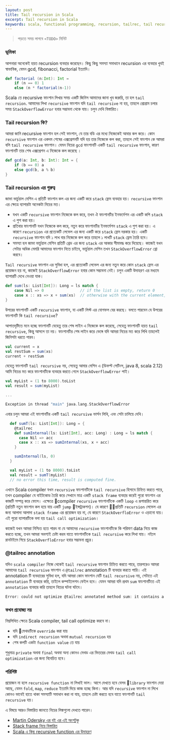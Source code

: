 ```yaml
---
layout: post
title: Tail recursion in Scala
excerpt: Tail recursion in Scala
keywords: scala, functional programming, recursion, tailrec, tail recursion
---
```

> পড়তে সময় লাগবে `<TODO>` মিনিট

### ভূমিকা
আপনারা অনেকেই হয়ত recursion ব্যবহার করেছেন। কিছু কিছু সমস্যা সমাধানে recursion এর ব্যবহার খুবই স্বাভাবিক, যেমন  gcd, fibonacci, factorial ইত্যাদি। 

```scala 
def factorial (n:Int): Int = 
    if (n == 0) 1 
    else (n * factorial(n-1))
```
Scala তে recursive ফাংশান লিখার সময় একটি জিনিস আমাদের জানা খুব জরুরি, তা হল `tail recursion`. আমাদের লিখা `recursive` ফাংশান যদি `tail recursive` না হয়, তাহলে প্রোগ্রাম চলার সময় `StackOverflowError` হবার সম্ভাবনা থেকে যায়। চলুন দেখি বিস্তারিত। 

### Tail recursion কি? 
আমরা জানি recursive ফাংশান হল সেই ফাংশান, যে তার বডি এর মধ্যে নিজেকেই আবার কল করে। কোন `recursive` ফাংশান এর একদম শেষের এক্সপ্রেশনটি যদি হয় তার নিজেকে কল করা, তাহলে সেই ফাংশান কে আমরা বলি `tail recursive` ফাংশান। যেমন নিচের `gcd`  ফাংশানটি একটি `tail recursive` ফাংশান, কারণ ফাংশানটি তার শেষ এক্সপ্রেশন এ নিজেকে কল করেছে । 

```scala
def gcd(a: Int, b: Int): Int = {
    if (b == 0) a
    else gcd(b, a % b)
}
```

### Tail recursion এর গুরুত্ব 
জাভা ভার্চুয়াল মেশিন এ প্রতিটি ফাংশান কল এর জন্য একটি করে `stack` ফ্রেম ব্যবহার হয়। `recursive` ফাংশান এর ক্ষেত্রে ব্যাপারটা অনেকটা নিচের মত। 
* যখন একটি `recursive` ফাংশান নিজেকে কল করে, তখন ঐ ফাংশানটির ইনফর্মেশন এর একটি কপি `stack` এ পুশ করা হয়। 
* প্রতিবার ফাংশানটি যখন নিজেকে কল করে, নতুন করে ফাংশানটির ইনফর্মেশন `stack` এ পুশ করা হয়। এ কারণে `recursion` এর প্রত্যেকটি লেভেল এর জন্য একটি করে `stack` ফ্রেম দরকার হয়। একটি `recursive` ফাংশান যদি ১ লাখ বার নিজেকে কল করে তাহলে ১ লাখটি `stack` ফ্রেম তৈরি হবে। 
* সমস্যা হল জাভা ভার্চুয়াল মেশিন প্রতিটি থ্রেড এর জন্য `stack` এর আকার সীমাবদ্ধ করে দিয়েছে। কাজেই যখন সেটার অধিক মেমরি আমাদের ফাংশান নিতে চাইবে, ভার্চুয়াল মেশিন তখন `StackOverflowError` থ্রো করবে।  

`Tail recursive` ফাংশান এর সুবিধা হল, এর প্রত্যেকটি লেভেল এর জন্য নতুন করে কোন `stack` ফ্রেম এর প্রয়োজন হয় না, কাজেই `StackOverflowError` হবার কোন সম্ভাবনা নেই। চলুন একটি উদাহরণ এর মধ্যমে ব্যাপারটি দেখে নেওয়া যাক। 

```scala 
def sum(ls: List[Int]): Long = ls match {
    case Nil => 0                // if the list is empty, return 0
    case x :: xs => x + sum(xs)  // otherwise with the current element, add the rest of the element's sum to get the result
}
```
উপরের ফাংশানটি একটি `recursive` ফাংশান, যা একটি লিস্ট এর যোগফল বের করছে। বলতে পারবেন যে উপরের ফাংশানটি কি `tail recursive`? 

আপাতদৃষ্টিতে মনে হচ্ছে ফাংশানটি যেহেতু তার শেষ লাইন এ নিজেকে কল করেছে, সেহেতু ফাংশানটি হয়ত `tail recursive`, কিন্তু আসলে তা নয়। ফাংশানটির শেষ লাইন করে ভেঙ্গে যদি আমরা নিচের মত করে লিখি তাহলেই জিনিসটা ধরতে পারব। 

```scala
val current = x
val restSum = sum(xs)
current + restSum     
```

যেহেতু ফাংশানটি `tail recursive` নয়, সেহেতু আমার মেশিন এ (ডিফল্ট সেটিংস, java 8, scala 2.12) আমি নিচের মত করে ফাংশানটিকে ব্যবহার করতে গেলে `StackOverflowError` পাই। 

```scala
val myList = (1 to 8000).toList
val result = sum(myList)

...

Exception in thread "main" java.lang.StackOverflowError
```

এবার চলুন আমরা এই ফাংশানটির একটি `tail recursive` ভার্সন লিখি, এবং সেটা চালিয়ে দেখি। 

```scala
  def sumT(ls: List[Int]): Long = {
    @tailrec 
    def sumInternal(ls: List[Int], acc: Long) : Long = ls match {
      case Nil => acc
      case x :: xs => sumInternal(xs, x + acc)
    }

    sumInternal(ls, 0)
  }

  val myList = (1 to 8000).toList
  val result = sumT(myList) 
  // no error this time, result is computed fine. 
```

এখানে Scala compiler যখন `recursive` ফাংশানটিকে `tail recursive` হিসাবে চিহ্নিত করতে পারে, তখন compiler যে বাইটকোড তৈরি করে সেখানে মাত্র একটি `stack frame` ব্যবহার করেই পুরো ফাংশান এর কাজটি সম্পন্ন করে ফেলে। এক্ষেত্রে compiler `recursive` ফাংশানটিকে একটি `loop` এ রূপান্তরিত করে (প্রতিটি নতুন ফাংশান কল হয়ে যায় একটি `jump` ইন্সট্রাকশন)। যে কারণে প্রতিটি `recursion` লেভেল এর জন্য আলাদা আলাদা `stack frame` এর প্রয়োজন হয় না, যে কারণে `StackOverfloError` ও এড়ানো যায়। এই পুরো ব্যাপারটিকে বলা হয় `tail call optimization`। 

কাজেই যখন আমরা নিশ্চিত হতে পারব না যে আমাদের `recursive` ফাংশানটিকে কি পরিমাণ data নিয়ে কাজ করতে হচ্ছে, তখন আমরা অবশ্যই চেষ্টা করব যাতে ফাংশানটিকে `tail recursive` করে লিখা যায়। নইলে রানটাইমে গিয়ে `StackOverfloError` হবার সম্ভাবনা প্রচুর। 

### @tailrec annotation 
যদিও `scala compiler` নিজে থেকেই `tail recursive` ফাংশান চিহ্নিত করতে পারে, তারপরেও আমরা আমাদের `tail recursive` ফাংশান এ `@tailrec` annotation টি ব্যবহার করতে পারি। এই annotation টি ব্যবহারের সুবিধা হল, যদি আমরা কোন ফাংশান যেটি `tail recursive` নয়, সেটাতে এই `annotation` টি ব্যবহার করি, তাইলে কম্পাইলেশন ফেইল হবে। যেমন আমরা যদি প্রথম `sum` ফাংশানটিতে এই `annotation` ব্যবহার করি তাহলে নিচের ঘটনা ঘটবে। 

```scala
Error: could not optimize @tailrec annotated method sum: it contains a recursive call not in tail position
```

### কখন প্রযোজ্য নয়
নিম্নলিখিত ক্ষেত্রে Scala compiler, tail call optimize করবে না। 
* যদি মেথডটিকে `override` করা যায়
* যদি `indirect recursion` অথবা `mutual recursion` হয়
* শেষ কলটি একটা `function value` তে যায়

শুধুমাত্র `private` অথবা `final` অথবা অন্য কোনও মেথড এর ভিতরের মেথড `tail call optimization` এর জন্য বিবেচিত হবে। 

### পরিশিষ্ট
প্রয়োজন না হলে `recursive function` না লিখাই ভাল। আগে দেখতে হবে  যেসব `library` ফাংশান দেয়া আছে, যেমন `fold`, `map`, `reduce` ইত্যাদি দিয়ে কাজ হচ্ছে কিনা। আর যদি `recursive` ফাংশান না লিখে কোনও ভাবেই হাতে থাকা সমস্যাটি সমাধান করা না যায়, তাহলে চেষ্টা করতে হবে যাতে ফাংশানটি `tail recursive` হয়। 

এ বিষয়ে আরও বিস্তারিত জানতে নিচের লিঙ্কগুলো দেখতে পারেন। 
* [Martin Odersky এর বই এর এই অংশটুকু](https://www.artima.com/pins1ed/functions-and-closures.html#8.9)
* [Stack frame নিয়ে বিস্তারিত](https://www.artima.com/insidejvm/ed2/jvm8.html)
* [Scala এ কিছু recursive function এর উদাহরণ](https://alvinalexander.com/scala/scala-recursion-examples-recursive-programming)